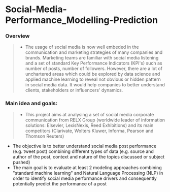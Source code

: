 # Social-Media-Performance_Modelling-Prediction
### Overview
>* The usage of social media is now well embeded in the communication and marketing strategies of many companies and brands. Marketing teams are familiar with social media listening and a set of standard Key Performance Indicators (KPI's) such as number of posts, number of followers. However, there are a lot of unchartered areas which could be explored by data science and applied machine learning to reveal not obvious or hidden pattern in social media data. It would help companies to better understand clients, stakeholders or influencers' dynamics.

### Main idea and goals:
>* This project aims at analysing a set of social media corporate communication from RELX Group (worldwide leader of information solutions: Elsevier, LexisNexis, Reed Exhibitions) and its main competitors (Clarivate, Wolters Kluwer, Informa, Pearson and Thomson Reuters)
* The objective is to better understand social media post performance (e.g. tweet post) combining different types of data (e.g. source and author of the post, context and nature of the topics discussed or subject pushed)
* The main goal is to evaluate at least 2 modeling approaches combining "standard machine learning" and Natural Language Processing (NLP) in order to identify social media performance drivers and consequently potentially predict the performance of a post
